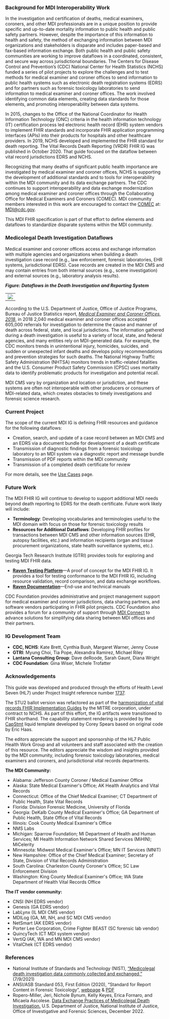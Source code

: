 ### Background for MDI Interoperability Work
In the investigation and certification of deaths, medical examiners, coroners, and other MDI professionals are in a unique position to provide specific and up-to-date mortality information to public health and public safety partners. However, despite the importance of this information to health and safety, the method of exchanging information between MDI organizations and stakeholders is disparate and includes paper-based and fax-based information exchange. Both public health and public safety communities are working to improve dataflows in a coordinated, consistent, and secure way across jurisdictional boundaries. The Centers for Disease Control and Prevention’s (CDC) National Center for Health Statistics (NCHS) funded a series of pilot projects to explore the challenges and to test methods for medical examiner and coroner offices to send information to public health systems such as electronic death registration systems (EDRS) and for partners such as forensic toxicology laboratories to send information to medical examiner and coroner offices. The work involved identifying common data elements, creating data standards for those elements, and promoting interoperability between data systems.

In 2015, changes to the Office of the National Coordinator for Health Information Technology (ONC) criteria in the health information technology (IT) certification process led electronic health record (EHR) system vendors to implement FHIR standards and incorporate FHIR application programming interfaces (APIs) into their products for hospitals and other healthcare providers. In 2019, NCHS developed and implemented the FHIR standard for death reporting. The Vital Records Death Reporting (VRDR) FHIR IG was published in October 2020. That guide focused on the dataflow between vital record jurisdictions EDRS and NCHS.

Recognizing that many deaths of significant public health importance are investigated by medical examiner and coroner offices, NCHS is supporting the development of additional standards and to tools for interoperability within the MDI community and its data exchange partners. The CDC continues to support interoperability and data exchange modernization among medical examiner and coroner offices through the Collaborating Office for Medical Examiners and Coroners (COMEC). MDI community members interested in this work are encouraged to contact the [COMEC](https://www.cdc.gov/comec/) at: MDI@cdc.gov.

This MDI FHIR specification is part of that effort to define elements and dataflows to standardize disparate systems within the MDI community.

### Medicolegal Death Investigation Dataflows
Medical examiner and coroner offices access and exchange information with multiple agencies and organizations when building a death investigation case record (e.g., law enforcement, forensic laboratories, EHR systems, jurisdictional EDRS). Case records are created in the MDI CMS and may contain entries from both internal sources (e.g., scene investigation) and external sources (e.g., laboratory analysis results).

***Figure: Dataflows in the Death Investigation and Reporting System***
<table><tr><td><img src="IG-image-MDI-data-flows-500.png" /></td></tr></table>

According to the U.S. Department of Justice, Office of Justice Programs, Bureau of Justice Statistics report, [*Medical Examiner and Coroner Offices, 2018*](https://bjs.ojp.gov/content/pub/pdf/meco18.pdf), in 2018 2,040 medical examiner and coroner offices accepted 605,000 referrals for investigation to determine the cause and manner of death across federal, state, and local jurisdictions. The information gathered during a death investigation is useful to a variety of local, state, and federal agencies, and many entities rely on MDI-generated data. For example, the CDC monitors trends in unintentional injury, homicides, suicides, and sudden or unexpected infant deaths and develops policy recommendations and prevention strategies for such deaths. The National Highway Traffic Safety Administration (NHTSA) monitors trends in traffic-related fatalities and the U.S. Consumer Product Safety Commission (CPSC) uses mortality data to identify problematic products for investigation and potential recall.

MDI CMS vary by organization and location or jurisdiction, and these systems are often not interoperable with other producers or consumers of MDI-related data, which creates obstacles to timely investigations and forensic science research.

### Current Project
The scope of the current MDI IG is defining FHIR resources and guidance for the following dataflows:
* Creation, search, and update of a case record between an MDI CMS and an EDRS via a document bundle for development of a death certificate
* Transmission of diagnostic findings from a forensic toxicology laboratory to an MDI system via a diagnostic report and message bundle
* Transmission of PDF reports within the MDI community
* Transmission of a completed death certificate for review

For more details, see the [Use Cases](mdi_use_cases.html) page.

### Future Work
The MDI FHIR IG will continue to develop to support additional MDI needs beyond death reporting to EDRS for the death certificate. Future work likely will include:
* **Terminology**: Developing vocabularies and terminologies useful to the MDI domain with focus on those for forensic toxicology results
* **Resources for Additional Dataflows**: Developing FHIR profiles for transactions between MDI CMS and other information sources (EHR, autopsy facilities, etc.) and information recipients (organ and tissue procurement organizations, state health surveillance systems, etc.).

Georgia Tech Research Institute (GTRI) provides tools for exploring and testing MDI FHIR data.
* [**Raven Testing Platform**](https://apps.hdap.gatech.edu/raven/)—A proof of concept for the MDI FHIR IG. It provides a tool for testing conformance to the MDI FHIR IG, including resource validation, record comparison, and data exchange workflows.
* [**Raven Documentation**](https://ravendocs.readthedocs.io/en/latest//)—End-use and technical manuals

CDC Foundation provides administrative and project management support for medical examiner and coroner jurisdictions, data sharing partners, and software vendors participating in FHIR pilot projects. CDC Foundation also provides a forum for a community of support through [MDI Connect](https://www.cdcfoundation.org/MDI-Connect) to advance solutions for simplifying data sharing between MDI offices and their partners.

### IG Development Team
* **CDC, NCHS**: Kate Brett, Cynthia Bush, Margaret Warner, Jenny Couse
* **GTRI**: Myung Choi, Tia Pope, Alexandra Ramirez, Michael Riley 
* **Lantana Consulting Group**: Dave deRoode, Sarah Gaunt, Diana Wright
* **CDC Foundation**: Gina Wiser, Michele Trofatter

### Acknowledgements
This guide was developed and produced through the efforts of Health Level Seven (HL7) under Project Insight reference number [1737](https://www.hl7.org/special/Committees/projman/searchableProjectIndex.cfm?action=edit&ProjectNumber=1737).

The STU2 ballot version was refactored as part of the [harmonization of vital records FHIR Implementation Guides](https://hl7.org/fhir/us/vr-common-library/2024Jan/vr_ig_harmonization.html) by the MITRE corporation, under contract to NCHS.  As part of this effort, the IG artifacts were transitioned to FHIR shorthand.   The capability statement rendering is provided by the [CapStmt](https://github.com/caspears/CapStatement) liquid template developed by Corey Spears based on original code by Eric Haas.

The editors appreciate the support and sponsorship of the HL7 Public Health Work Group and all volunteers and staff associated with the creation of this resource. The editors appreciate the wisdom and insights provided by the MDI community, including forensic toxicology laboratories, medical examiners and coroners, and jurisdictional vital records departments.

**The MDI Community:**
* Alabama: Jefferson County Coroner / Medical Examiner Office
* Alaska: State Medical Examiner's Office; AK Health Analytics and Vital Records
* Connecticut: Office of the Chief Medical Examiner; CT Department of Public Health, State Vital Records
* Florida: Division Forensic Medicine, University of Florida
* Georgia: DeKalb County Medical Examiner's Office; GA Department of Public Health, State Office of Vital Records
* Illinois: Cook County Medical Examiner's Office
* NMS Labs
* Michigan: Sparrow Foundation; MI Department of Health and Human Services; MI Health Information Network Shared Services (MiHIN); MiCelerity
* Minnesota: Midwest Medical Examiner's Office; MN IT Services (MNIT) 
* New Hampshire: Office of the Chief Medical Examiner; Secretary of State, Division of Vital Records Administration
* South Carolina: Charleston County Coroner's Office; SC Law Enforcement Division
* Washington: King County Medical Examiner's Office; WA State Department of Health Vital Records Office

**The IT vendor community:**
* CNSI (NH EDRS vendor)
* Genesis (GA EDRS vendor)
* LabLynx (IL MDI CMS vendor)
* MDILog (GA, MI, NH, and SC MDI CMS vendor)
* NetSmart (AK EDRS vendor)
* Porter Lee Corporation, Crime Fighter BEAST (SC forensic lab vendor) 
* QuincyTech (CT MDI system vendor)
* VertiQ (AK, WA and MN MDI CMS vendor)
* VitalChek (CT EDRS vendor)

### References
* National Institute of Standards and Technology (NIST), [“Medicolegal death investigation data commonly collected and exchanged,”](https://www.nist.gov/system/files/documents/2021/07/14/MDI%20data%20commonly%20collected%20and%20exchanged_REFERENCE_07092021_0.pdf) (7/9/2021)
* ANSI/ASB Standard 053, First Edition (2020), “Standard for Report Content in Forensic Toxicology”, [webpage](https://www.aafs.org/asb-standard/standard-report-content-forensic-toxicology) & [PDF](https://www.aafs.org/sites/default/files/media/documents/053_Std_e1.pdf)
* Ropero-Miller, Jeri, Nichole Bynum, Kelly Keyes, Erica Fornaro, and Micaela Ascolese. [Data Exchange Practices of Medicolegal Death Investigation.](https://forensiccoe.org/private/63da9032991eb) U.S. Department of Justice, National Institute of Justice, Office of Investigative and Forensic Sciences, December 2022.